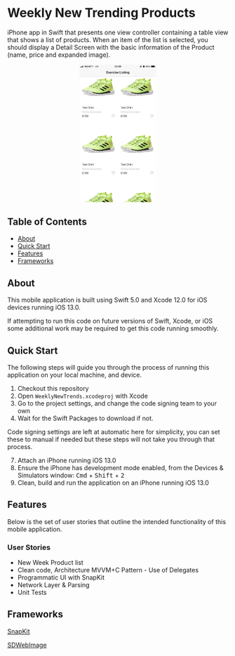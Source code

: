 # Weekly New Trending Products

iPhone app in Swift that presents one view controller containing a table view that shows a list of products. When an item of the list is selected, you should display a Detail Screen with the basic information of the Product (name, price and expanded image).

<p align="center">
  <img width=35% src="https://github.com/AjayOdedara/WeeklyNewTrends/blob/main/Images/ProductList.PNG" />
</p>

## Table of Contents

- [About](#about)
- [Quick Start](#quick-start)
- [Features](#features)
- [Frameworks](#Frameworks)

## About

This mobile application is built using Swift 5.0 and Xcode 12.0 for iOS devices running iOS 13.0.

If attempting to run this code on future versions of Swift, Xcode, or iOS some additional work may be required to get this code running smoothly.

## Quick Start

The following steps will guide you through the process of running this application on your local machine, and device.

1. Checkout this repository
2. Open `WeeklyNewTrends.xcodeproj` with Xcode
3. Go to the project settings, and change the code signing team to your own
4. Wait for the Swift Packages to download if not.

Code signing settings are left at automatic here for simplicity, you can set these to manual if needed but these steps will not take you through that process.

7. Attach an iPhone running iOS 13.0
8. Ensure the iPhone has development mode enabled, from the Devices & Simulators window: <kbd>Cmd</kbd> + <kbd>Shift</kbd> + <kbd>2</kbd>
9. Clean, build and run the application on an iPhone running iOS 13.0

## Features

Below is the set of user stories that outline the intended functionality of this mobile application.

### User Stories
- New Week Product list
- Clean code, Architecture MVVM+C Pattern - Use of Delegates
- Programmatic UI with SnapKit
- Network Layer & Parsing
- Unit Tests

## Frameworks

[SnapKit](http://snapkit.io)

[SDWebImage](https://github.com/SDWebImage/SDWebImage)
